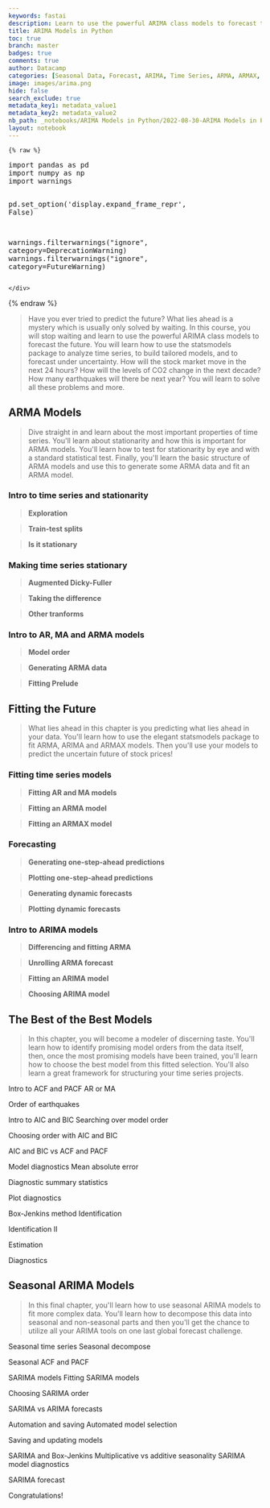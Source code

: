```yaml
---
keywords: fastai
description: Learn to use the powerful ARIMA class models to forecast the future. Updating ...
title: ARIMA Models in Python
toc: true
branch: master
badges: true
comments: true
author: Datacamp
categories: [Seasonal Data, Forecast, ARIMA, Time Series, ARMA, ARMAX, AIC ,BIC ,ACF ,PACF, SARIMA, Box-Jenkins]
image: images/arima.png
hide: false
search_exclude: true
metadata_key1: metadata_value1
metadata_key2: metadata_value2
nb_path: _notebooks/ARIMA Models in Python/2022-08-30-ARIMA Models in Python.ipynb
layout: notebook
---
```


<!--
#################################################
### THIS FILE WAS AUTOGENERATED! DO NOT EDIT! ###
#################################################
# file to edit: _notebooks/ARIMA Models in Python/2022-08-30-ARIMA Models in Python.ipynb
-->

<div class="container" id="notebook-container">
        
    {% raw %}
    
<div class="cell border-box-sizing code_cell rendered">
<div class="input">

<div class="inner_cell">
    <div class="input_area">
<div class=" highlight hl-ipython3"><pre><span></span><span class="kn">import</span> <span class="nn">pandas</span> <span class="k">as</span> <span class="nn">pd</span>
<span class="kn">import</span> <span class="nn">numpy</span> <span class="k">as</span> <span class="nn">np</span>
<span class="kn">import</span> <span class="nn">warnings</span>

<span class="n">pd</span><span class="o">.</span><span class="n">set_option</span><span class="p">(</span><span class="s1">&#39;display.expand_frame_repr&#39;</span><span class="p">,</span> <span class="kc">False</span><span class="p">)</span>

<span class="n">warnings</span><span class="o">.</span><span class="n">filterwarnings</span><span class="p">(</span><span class="s2">&quot;ignore&quot;</span><span class="p">,</span> <span class="n">category</span><span class="o">=</span><span class="ne">DeprecationWarning</span><span class="p">)</span>
<span class="n">warnings</span><span class="o">.</span><span class="n">filterwarnings</span><span class="p">(</span><span class="s2">&quot;ignore&quot;</span><span class="p">,</span> <span class="n">category</span><span class="o">=</span><span class="ne">FutureWarning</span><span class="p">)</span>
</pre></div>

    </div>
</div>
</div>

</div>
    {% endraw %}

<div class="cell border-box-sizing text_cell rendered"><div class="inner_cell">
<div class="text_cell_render border-box-sizing rendered_html">
<blockquote><p>Have you ever tried to predict the future? What lies ahead is a mystery which is usually only solved by waiting. In this course, you will stop waiting and learn to use the powerful ARIMA class models to forecast the future. You will learn how to use the statsmodels package to analyze time series, to build tailored models, and to forecast under uncertainty. How will the stock market move in the next 24 hours? How will the levels of CO2 change in the next decade? How many earthquakes will there be next year? You will learn to solve all these problems and more.</p>
</blockquote>

</div>
</div>
</div>
<div class="cell border-box-sizing text_cell rendered"><div class="inner_cell">
<div class="text_cell_render border-box-sizing rendered_html">
<h2 id="ARMA-Models">ARMA Models<a class="anchor-link" href="#ARMA-Models"> </a></h2><blockquote><p>Dive straight in and learn about the most important properties of time series. You'll learn about stationarity and how this is important for ARMA models. You'll learn how to test for stationarity by eye and with a standard statistical test. Finally, you'll learn the basic structure of ARMA models and use this to generate some ARMA data and fit an ARMA model.</p>
</blockquote>
<h3 id="Intro-to-time-series-and-stationarity">Intro to time series and stationarity<a class="anchor-link" href="#Intro-to-time-series-and-stationarity"> </a></h3>
</div>
</div>
</div>
<div class="cell border-box-sizing text_cell rendered"><div class="inner_cell">
<div class="text_cell_render border-box-sizing rendered_html">
<blockquote><p><strong>Exploration</strong></p>
</blockquote>

</div>
</div>
</div>
<div class="cell border-box-sizing text_cell rendered"><div class="inner_cell">
<div class="text_cell_render border-box-sizing rendered_html">
<blockquote><p><strong>Train-test splits</strong></p>
</blockquote>

</div>
</div>
</div>
<div class="cell border-box-sizing text_cell rendered"><div class="inner_cell">
<div class="text_cell_render border-box-sizing rendered_html">
<blockquote><p><strong>Is it stationary</strong></p>
</blockquote>

</div>
</div>
</div>
<div class="cell border-box-sizing text_cell rendered"><div class="inner_cell">
<div class="text_cell_render border-box-sizing rendered_html">
<h3 id="Making-time-series-stationary">Making time series stationary<a class="anchor-link" href="#Making-time-series-stationary"> </a></h3>
</div>
</div>
</div>
<div class="cell border-box-sizing text_cell rendered"><div class="inner_cell">
<div class="text_cell_render border-box-sizing rendered_html">
<blockquote><p><strong>Augmented Dicky-Fuller</strong></p>
</blockquote>

</div>
</div>
</div>
<div class="cell border-box-sizing text_cell rendered"><div class="inner_cell">
<div class="text_cell_render border-box-sizing rendered_html">
<blockquote><p><strong>Taking the difference</strong></p>
</blockquote>

</div>
</div>
</div>
<div class="cell border-box-sizing text_cell rendered"><div class="inner_cell">
<div class="text_cell_render border-box-sizing rendered_html">
<blockquote><p><strong>Other tranforms</strong></p>
</blockquote>

</div>
</div>
</div>
<div class="cell border-box-sizing text_cell rendered"><div class="inner_cell">
<div class="text_cell_render border-box-sizing rendered_html">
<h3 id="Intro-to-AR,-MA-and-ARMA-models">Intro to AR, MA and ARMA models<a class="anchor-link" href="#Intro-to-AR,-MA-and-ARMA-models"> </a></h3>
</div>
</div>
</div>
<div class="cell border-box-sizing text_cell rendered"><div class="inner_cell">
<div class="text_cell_render border-box-sizing rendered_html">
<blockquote><p><strong>Model order</strong></p>
</blockquote>

</div>
</div>
</div>
<div class="cell border-box-sizing text_cell rendered"><div class="inner_cell">
<div class="text_cell_render border-box-sizing rendered_html">
<blockquote><p><strong>Generating ARMA data</strong></p>
</blockquote>

</div>
</div>
</div>
<div class="cell border-box-sizing text_cell rendered"><div class="inner_cell">
<div class="text_cell_render border-box-sizing rendered_html">
<blockquote><p><strong>Fitting Prelude</strong></p>
</blockquote>

</div>
</div>
</div>
<div class="cell border-box-sizing text_cell rendered"><div class="inner_cell">
<div class="text_cell_render border-box-sizing rendered_html">
<h2 id="Fitting-the-Future">Fitting the Future<a class="anchor-link" href="#Fitting-the-Future"> </a></h2><blockquote><p>What lies ahead in this chapter is you predicting what lies ahead in your data. You'll learn how to use the elegant statsmodels package to fit ARMA, ARIMA and ARMAX models. Then you'll use your models to predict the uncertain future of stock prices!</p>
</blockquote>

</div>
</div>
</div>
<div class="cell border-box-sizing text_cell rendered"><div class="inner_cell">
<div class="text_cell_render border-box-sizing rendered_html">
<h3 id="Fitting-time-series-models">Fitting time series models<a class="anchor-link" href="#Fitting-time-series-models"> </a></h3>
</div>
</div>
</div>
<div class="cell border-box-sizing text_cell rendered"><div class="inner_cell">
<div class="text_cell_render border-box-sizing rendered_html">
<blockquote><p><strong>Fitting AR and MA models</strong></p>
</blockquote>

</div>
</div>
</div>
<div class="cell border-box-sizing text_cell rendered"><div class="inner_cell">
<div class="text_cell_render border-box-sizing rendered_html">
<blockquote><p><strong>Fitting an ARMA model</strong></p>
</blockquote>

</div>
</div>
</div>
<div class="cell border-box-sizing text_cell rendered"><div class="inner_cell">
<div class="text_cell_render border-box-sizing rendered_html">
<blockquote><p><strong>Fitting an ARMAX model</strong></p>
</blockquote>

</div>
</div>
</div>
<div class="cell border-box-sizing text_cell rendered"><div class="inner_cell">
<div class="text_cell_render border-box-sizing rendered_html">
<h3 id="Forecasting">Forecasting<a class="anchor-link" href="#Forecasting"> </a></h3>
</div>
</div>
</div>
<div class="cell border-box-sizing text_cell rendered"><div class="inner_cell">
<div class="text_cell_render border-box-sizing rendered_html">
<blockquote><p><strong>Generating one-step-ahead predictions</strong></p>
</blockquote>

</div>
</div>
</div>
<div class="cell border-box-sizing text_cell rendered"><div class="inner_cell">
<div class="text_cell_render border-box-sizing rendered_html">
<blockquote><p><strong>Plotting one-step-ahead predictions</strong></p>
</blockquote>

</div>
</div>
</div>
<div class="cell border-box-sizing text_cell rendered"><div class="inner_cell">
<div class="text_cell_render border-box-sizing rendered_html">
<blockquote><p><strong>Generating dynamic forecasts</strong></p>
</blockquote>

</div>
</div>
</div>
<div class="cell border-box-sizing text_cell rendered"><div class="inner_cell">
<div class="text_cell_render border-box-sizing rendered_html">
<blockquote><p><strong>Plotting dynamic forecasts</strong></p>
</blockquote>

</div>
</div>
</div>
<div class="cell border-box-sizing text_cell rendered"><div class="inner_cell">
<div class="text_cell_render border-box-sizing rendered_html">
<h3 id="Intro-to-ARIMA-models">Intro to ARIMA models<a class="anchor-link" href="#Intro-to-ARIMA-models"> </a></h3>
</div>
</div>
</div>
<div class="cell border-box-sizing text_cell rendered"><div class="inner_cell">
<div class="text_cell_render border-box-sizing rendered_html">
<blockquote><p><strong>Differencing and fitting ARMA</strong></p>
</blockquote>

</div>
</div>
</div>
<div class="cell border-box-sizing text_cell rendered"><div class="inner_cell">
<div class="text_cell_render border-box-sizing rendered_html">
<blockquote><p><strong>Unrolling ARMA forecast</strong></p>
</blockquote>

</div>
</div>
</div>
<div class="cell border-box-sizing text_cell rendered"><div class="inner_cell">
<div class="text_cell_render border-box-sizing rendered_html">
<blockquote><p><strong>Fitting an ARIMA model</strong></p>
</blockquote>

</div>
</div>
</div>
<div class="cell border-box-sizing text_cell rendered"><div class="inner_cell">
<div class="text_cell_render border-box-sizing rendered_html">
<blockquote><p><strong>Choosing ARIMA model</strong></p>
</blockquote>

</div>
</div>
</div>
<div class="cell border-box-sizing text_cell rendered"><div class="inner_cell">
<div class="text_cell_render border-box-sizing rendered_html">
<h2 id="The-Best-of-the-Best-Models">The Best of the Best Models<a class="anchor-link" href="#The-Best-of-the-Best-Models"> </a></h2><blockquote><p>In this chapter, you will become a modeler of discerning taste. You'll learn how to identify promising model orders from the data itself, then, once the most promising models have been trained, you'll learn how to choose the best model from this fitted selection. You'll also learn a great framework for structuring your time series projects.</p>
</blockquote>
<p>Intro to ACF and PACF
AR or MA</p>
<p>Order of earthquakes</p>
<p>Intro to AIC and BIC
Searching over model order</p>
<p>Choosing order with AIC and BIC</p>
<p>AIC and BIC vs ACF and PACF</p>
<p>Model diagnostics
Mean absolute error</p>
<p>Diagnostic summary statistics</p>
<p>Plot diagnostics</p>
<p>Box-Jenkins method
Identification</p>
<p>Identification II</p>
<p>Estimation</p>
<p>Diagnostics</p>

</div>
</div>
</div>
<div class="cell border-box-sizing text_cell rendered"><div class="inner_cell">
<div class="text_cell_render border-box-sizing rendered_html">
<h2 id="Seasonal-ARIMA-Models">Seasonal ARIMA Models<a class="anchor-link" href="#Seasonal-ARIMA-Models"> </a></h2><blockquote><p>In this final chapter, you'll learn how to use seasonal ARIMA models to fit more complex data. You'll learn how to decompose this data into seasonal and non-seasonal parts and then you'll get the chance to utilize all your ARIMA tools on one last global forecast challenge.</p>
</blockquote>
<p>Seasonal time series
Seasonal decompose</p>
<p>Seasonal ACF and PACF</p>
<p>SARIMA models
Fitting SARIMA models</p>
<p>Choosing SARIMA order</p>
<p>SARIMA vs ARIMA forecasts</p>
<p>Automation and saving
Automated model selection</p>
<p>Saving and updating models</p>
<p>SARIMA and Box-Jenkins
Multiplicative vs additive seasonality
SARIMA model diagnostics</p>
<p>SARIMA forecast</p>
<p>Congratulations!</p>

</div>
</div>
</div>
</div>
 


